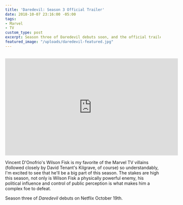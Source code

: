 ```yaml
---
title: 'Daredevil: Season 3 Official Trailer'
date: 2018-10-07 23:16:00 -05:00
tags:
- Marvel
- TV
custom_type: post
excerpt: Season three of Daredevil debuts soon, and the official trailer has me hyped!
featured_image: "/uploads/daredevil-featured.jpg"
---
```


<div class="iframe-container">
  <iframe width="560" height="315" src="https://www.youtube-nocookie.com/embed/n83s6NO1NE0?rel=0" frameborder="0" allow="autoplay; encrypted-media" allowfullscreen></iframe>
</div>

Vincent D'Onofrio's Wilson Fisk is my favorite of the Marvel TV villains (followed closely by David Tenant's Kilgrave, of course) so understandably, I'm excited to see that he'll be a big part of this season. The stakes are high this season, not only is Wilson Fisk a physically powerful enemy, his political influence and control of public perception is what makes him a complex foe to defeat.

Season three of *Daredevil* debuts on Netflix October 19th.